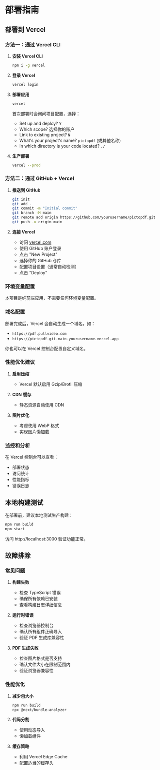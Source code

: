 # 部署指南

## 部署到 Vercel

### 方法一：通过 Vercel CLI

1. **安装 Vercel CLI**
   ```bash
   npm i -g vercel
   ```

2. **登录 Vercel**
   ```bash
   vercel login
   ```

3. **部署应用**
   ```bash
   vercel
   ```

   首次部署时会询问项目配置，选择：
   - Set up and deploy? `Y`
   - Which scope? 选择你的账户
   - Link to existing project? `N`
   - What's your project's name? `pictopdf` (或其他名称)
   - In which directory is your code located? `./`

4. **生产部署**
   ```bash
   vercel --prod
   ```

### 方法二：通过 GitHub + Vercel

1. **推送到 GitHub**
   ```bash
   git init
   git add .
   git commit -m "Initial commit"
   git branch -M main
   git remote add origin https://github.com/yourusername/pictopdf.git
   git push -u origin main
   ```

2. **连接 Vercel**
   - 访问 [vercel.com](https://vercel.com)
   - 使用 GitHub 账户登录
   - 点击 "New Project"
   - 选择你的 GitHub 仓库
   - 配置项目设置（通常自动检测）
   - 点击 "Deploy"

### 环境变量配置

本项目是纯前端应用，不需要任何环境变量配置。

### 域名配置

部署完成后，Vercel 会自动生成一个域名，如：
- `https://pdf.pullvideo.com`
- `https://pictopdf-git-main-yourusername.vercel.app`

你也可以在 Vercel 控制台配置自定义域名。

### 性能优化建议

1. **启用压缩**
   - Vercel 默认启用 Gzip/Brotli 压缩

2. **CDN 缓存**
   - 静态资源自动使用 CDN

3. **图片优化**
   - 考虑使用 WebP 格式
   - 实现图片懒加载

### 监控和分析

在 Vercel 控制台可以查看：
- 部署状态
- 访问统计
- 性能指标
- 错误日志

## 本地构建测试

在部署前，建议本地测试生产构建：

```bash
npm run build
npm start
```

访问 http://localhost:3000 验证功能正常。

## 故障排除

### 常见问题

1. **构建失败**
   - 检查 TypeScript 错误
   - 确保所有依赖已安装
   - 查看构建日志详细信息

2. **运行时错误**
   - 检查浏览器控制台
   - 确认所有组件正确导入
   - 验证 PDF 生成库兼容性

3. **PDF 生成失败**
   - 检查图片格式是否支持
   - 确认文件大小在限制范围内
   - 验证浏览器兼容性

### 性能优化

1. **减少包大小**
   ```bash
   npm run build
   npx @next/bundle-analyzer
   ```

2. **代码分割**
   - 使用动态导入
   - 懒加载组件

3. **缓存策略**
   - 利用 Vercel Edge Cache
   - 配置适当的缓存头 